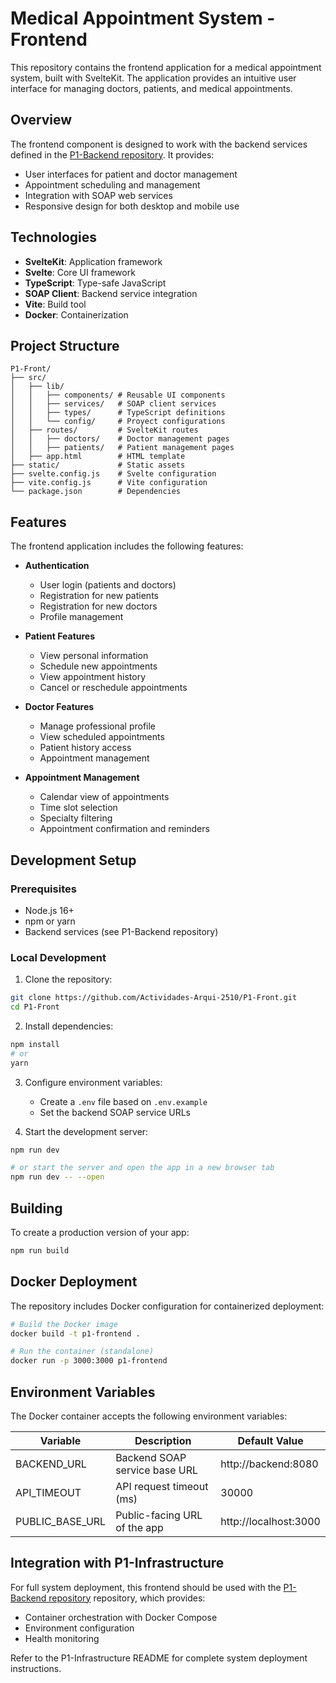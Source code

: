 # Medical Appointment System - Frontend

This repository contains the frontend application for a medical appointment system, built with SvelteKit. The application provides an intuitive user interface for managing doctors, patients, and medical appointments.

## Overview

The frontend component is designed to work with the backend services defined in the [P1-Backend repository](https://github.com/Actividades-Arqui-2510/P1-Backend). It provides:

* User interfaces for patient and doctor management
* Appointment scheduling and management
* Integration with SOAP web services
* Responsive design for both desktop and mobile use

## Technologies

* **SvelteKit**: Application framework
* **Svelte**: Core UI framework
* **TypeScript**: Type-safe JavaScript
* **SOAP Client**: Backend service integration
* **Vite**: Build tool
* **Docker**: Containerization

## Project Structure

```
P1-Front/
├── src/
│   ├── lib/
│   │   ├── components/ # Reusable UI components
│   │   ├── services/   # SOAP client services
│   │   ├── types/      # TypeScript definitions
│   │   └── config/     # Proyect configurations
│   ├── routes/         # SvelteKit routes
│   │   ├── doctors/    # Doctor management pages
│   │   ├── patients/   # Patient management pages
│   ├── app.html        # HTML template
├── static/             # Static assets
├── svelte.config.js    # Svelte configuration
├── vite.config.js      # Vite configuration
└── package.json        # Dependencies
```

## Features

The frontend application includes the following features:

* **Authentication**
  * User login (patients and doctors)
  * Registration for new patients
  * Registration for new doctors
  * Profile management

* **Patient Features**
  * View personal information
  * Schedule new appointments
  * View appointment history
  * Cancel or reschedule appointments

* **Doctor Features**
  * Manage professional profile
  * View scheduled appointments
  * Patient history access
  * Appointment management

* **Appointment Management**
  * Calendar view of appointments
  * Time slot selection
  * Specialty filtering
  * Appointment confirmation and reminders

## Development Setup

### Prerequisites
* Node.js 16+
* npm or yarn
* Backend services (see P1-Backend repository)

### Local Development

1. Clone the repository:
```bash
git clone https://github.com/Actividades-Arqui-2510/P1-Front.git
cd P1-Front
```

2. Install dependencies:
```bash
npm install
# or
yarn
```

3. Configure environment variables:
   * Create a `.env` file based on `.env.example`
   * Set the backend SOAP service URLs

4. Start the development server:
```bash
npm run dev

# or start the server and open the app in a new browser tab
npm run dev -- --open
```

## Building

To create a production version of your app:
```bash
npm run build
```

## Docker Deployment

The repository includes Docker configuration for containerized deployment:

```bash
# Build the Docker image
docker build -t p1-frontend .

# Run the container (standalone)
docker run -p 3000:3000 p1-frontend
```

## Environment Variables

The Docker container accepts the following environment variables:

| Variable | Description | Default Value |
|----------|-------------|---------------|
| BACKEND_URL | Backend SOAP service base URL | http://backend:8080 |
| API_TIMEOUT | API request timeout (ms) | 30000 |
| PUBLIC_BASE_URL | Public-facing URL of the app | http://localhost:3000 |

## Integration with P1-Infrastructure

For full system deployment, this frontend should be used with the [P1-Backend repository](https://github.com/Actividades-Arqui-2510/P1-Infrastructure) repository, which provides:
* Container orchestration with Docker Compose
* Environment configuration
* Health monitoring

Refer to the P1-Infrastructure README for complete system deployment instructions.